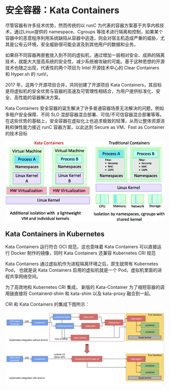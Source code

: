 # 安全容器：Kata Containers 

尽管容器有许多技术优势，然而传统的以 runC 为代表的容器方案基于共享内核技术，通过Linux提供的 namespace、Cgroups 等技术进行隔离和控制，如果某个容器中的恶意程序利用系统缺陷从容器中逃逸，则会对宿主机造成严重的威胁，尤其是公有云环境，安全威胁很可能会波及到其他用户的数据和业务。

如果将不同容器再嵌套放入到不同的虚拟机，通过增加一层相对安全、成熟的隔离技术，就能大大提高系统的安全性，减少系统被攻破的可能。基于这种思想的开源技术也随之出现，代表性的两个项目为 Intel 开源技术中心的 Clear Containers 和 Hyper.sh 的 runV。

2017 年，这两个开源项目合并，共同创建了开源项目 Kata Containers，其目标是将虚拟机的安全优势与容器的高速及可管理性相结合，为用户提供标准化、安全、高性能的容器解决方案。

Kata Containers 安全容器的诞生解决了许多普通容器场景无法解决的问题，例如多租户安全保障、不同 SLO 混部容器混合部署、可信/不可信容器混合部署等等。在这些优势的基础上，安全容器在虚拟化上也追求极致的轻薄，从而让整体资源消耗和弹性能力接近 runC 容器方案，以此达到 Secure as VM、Fast as Container 的技术目标


<div  align="center">
	<img src="../assets/kata-container-diff.png" width = "550"  align=center />
</div>


## Kata Containers in  Kubernetes

Kata Containers  运行符合 OCI 规范，这也意味着 Kata Containers 可以直接运行 Docker 制作的镜像，同时 Kata Containers  还兼容 Kubernetes CRI 规范


Kata Containers  通过虚拟机作为进程隔离环境之后，原生就带有 Kubernetes Pod， 也就是说 Kata Containers  启用的虚拟机就是一个 Pod，虚拟机里面的进程共享网络空间。

为了高效地和 Kubernetes CRI 集成， 新版的 Kata-Container 为了缩短容器的调用链直接将 Containerd-shim 和 kata-shim 以及 kata-proxy 融合到一起。

CRI 和 Kata Containers 的集成下图所示：


<div  align="center">
	<img src="../assets/kata-container.png" width = "600"  align=center />
</div>